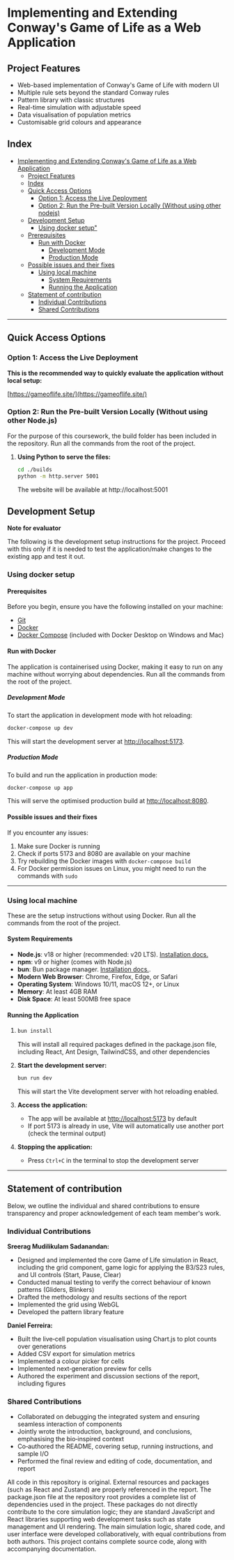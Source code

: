 # Implementing and Extending Conway's Game of Life as a Web Application

## Project Features
- Web-based implementation of Conway's Game of Life with modern UI
- Multiple rule sets beyond the standard Conway rules
- Pattern library with classic structures
- Real-time simulation with adjustable speed
- Data visualisation of population metrics
- Customisable grid colours and appearance


## Index

- [Implementing and Extending Conway's Game of Life as a Web Application](#implementing-and-extending-conways-game-of-life-as-a-web-application)
  - [Project Features](#project-features)
  - [Index](#index)
  - [Quick Access Options](#quick-access-options)
    - [Option 1: Access the Live Deployment](#option-1-access-the-live-deployment)
    - [Option 2: Run the Pre-built Version Locally (Without using other nodejs)](#option-2-run-the-pre-built-version-locally-without-using-other-nodejs)
  - [Development Setup](#development-setup)
    - [Using docker setup"](#using-docker-setup)
  - [Prerequisites](#prerequisites)
    - [Run with Docker](#run-with-docker)
      - [Development Mode](#development-mode)
      - [Production Mode](#production-mode)
  - [Possible issues and their fixes](#possible-issues-and-their-fixes)
    - [Using local machine](#using-local-machine)
      - [System Requirements](#system-requirements)
      - [Running the Application](#running-the-application)
  - [Statement of contribution](#statement-of-contribution)
    - [Individual Contributions](#individual-contributions)
    - [Shared Contributions](#shared-contributions)

---

## Quick Access Options

### Option 1: Access the Live Deployment

**This is the recommended way to quickly evaluate the application without local setup:**

[https://gameoflife.site/](https://gameoflife.site/)

### Option 2: Run the Pre-built Version Locally (Without using other Node.js)

For the purpose of this coursework, the build folder has been included in the repository. Run all the commands from the root of the project.

1. **Using Python to serve the files:**
   ```sh
   cd ./builds
   python -m http.server 5001
   ```
   The website will be available at http://localhost:5001

## Development Setup

**Note for evaluator**

The following is the development setup instructions for the project. Proceed with this only if it is needed to test the application/make changes to the existing app and test it out.


### Using docker setup

#### Prerequisites

Before you begin, ensure you have the following installed on your machine:

- [Git](https://git-scm.com/downloads)
- [Docker](https://www.docker.com/products/docker-desktop/)
- [Docker Compose](https://docs.docker.com/compose/install/) (included with Docker Desktop on Windows and Mac)

#### Run with Docker 

The application is containerised using Docker, making it easy to run on any machine without worrying about dependencies. Run all the commands from the root of the project.

##### Development Mode

To start the application in development mode with hot reloading:

```bash
docker-compose up dev
```

This will start the development server at [http://localhost:5173](http://localhost:5173).

##### Production Mode

To build and run the application in production mode:

```bash
docker-compose up app
```

This will serve the optimised production build at [http://localhost:8080](http://localhost:8080).

#### Possible issues and their fixes

If you encounter any issues:

1. Make sure Docker is running
2. Check if ports 5173 and 8080 are available on your machine
3. Try rebuilding the Docker images with `docker-compose build`
4. For Docker permission issues on Linux, you might need to run the commands with `sudo`

---

### Using local machine

These are the setup instructions without using Docker. Run all the commands from the root of the project. 

#### System Requirements

- **Node.js**: v18 or higher (recommended: v20 LTS). [Installation docs.](https://docs.npmjs.com/downloading-and-installing-node-js-and-npm)
- **npm**: v9 or higher (comes with Node.js)
- **bun**: Bun package manager. [Installation docs.](https://bun.sh/).
- **Modern Web Browser**: Chrome, Firefox, Edge, or Safari
- **Operating System**: Windows 10/11, macOS 12+, or Linux
- **Memory**: At least 4GB RAM
- **Disk Space**: At least 500MB free space

#### Running the Application

1. ```sh
   bun install
   ```
   This will install all required packages defined in the package.json file, including React, Ant Design, TailwindCSS, and other dependencies

2. **Start the development server:**
   ```sh
   bun run dev
   ```
   This will start the Vite development server with hot reloading enabled.

3. **Access the application:**
   - The app will be available at [http://localhost:5173](http://localhost:5173) by default
   - If port 5173 is already in use, Vite will automatically use another port (check the terminal output)

4. **Stopping the application:**
   - Press `Ctrl+C` in the terminal to stop the development server


---

## Statement of contribution

Below, we outline the individual and shared contributions to ensure transparency and proper acknowledgement of each team member's work.

### Individual Contributions

**Sreerag Mudilikulam Sadanandan:**
- Designed and implemented the core Game of Life simulation in React, including the grid component, game logic for applying the B3/S23 rules, and UI controls (Start, Pause, Clear)
- Conducted manual testing to verify the correct behaviour of known patterns (Gliders, Blinkers)
- Drafted the methodology and results sections of the report
- Implemented the grid using WebGL
- Developed the pattern library feature

**Daniel Ferreira:**
- Built the live‐cell population visualisation using Chart.js to plot counts over generations
- Added CSV export for simulation metrics
- Implemented a colour picker for cells
- Implemented next‐generation preview for cells
- Authored the experiment and discussion sections of the report, including figures

### Shared Contributions

- Collaborated on debugging the integrated system and ensuring seamless interaction of components
- Jointly wrote the introduction, background, and conclusions, emphasising the bio‐inspired context
- Co‐authored the README, covering setup, running instructions, and sample I/O
- Performed the final review and editing of code, documentation, and report

All code in this repository is original. External resources and packages (such as React and Zustand) are properly referenced in the report. The package.json file at the repository root provides a complete list of dependencies used in the project. These packages do not directly contribute to the core simulation logic; they are standard JavaScript and React libraries supporting web development tasks such as state management and UI rendering. The main simulation logic, shared code, and user interface were developed collaboratively, with equal contributions from both authors. This project contains complete source code, along with accompanying documentation. 
